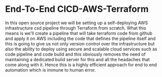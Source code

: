 # End-To-End CICD-AWS-Terraform
In this open source project we will be setting up a self-deploying AWS infrastructure csd pipeline through Terraform from scratch. What this means is we'll create a pipeline that will take terraform code from github and apply it on AWS including the code that defines the pipeline itself and this is going to give us not only version control over the infrastructure but also the ability to deploy using secure and scalable cloud services such as code pipeline and code build and this obviously removes the need of maintaining a dedicated build server for  this
and all the headaches that come along with it. Hence this is a highly efficient approach for end to end automation which is immune to human error.

